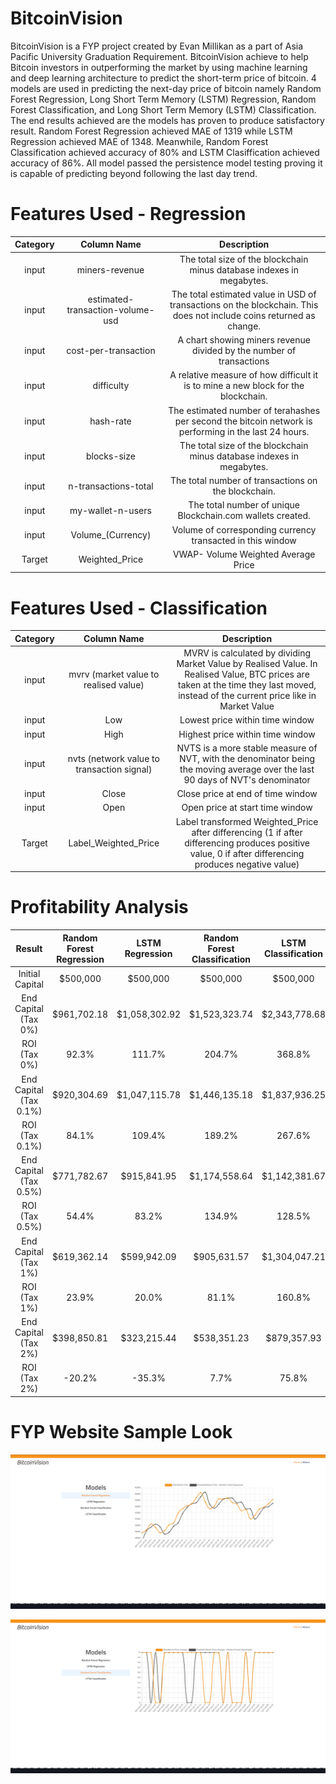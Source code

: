 # BitcoinVision

BitcoinVision is a FYP project created by Evan Millikan as a part of Asia Pacific University Graduation Requirement. BitcoinVision achieve to help Bitcoin investors in outperforming the market by using machine learning and deep learning architecture to predict the short-term price of bitcoin. 4 models are used in predicting the next-day price of bitcoin namely Random Forest Regression, Long Short Term Memory (LSTM) Regression, Random Forest Classification, and Long Short Term Memory (LSTM) Classification. The end results achieved are the models has proven to produce satisfactory result. Random Forest Regression achieved MAE of 1319 while LSTM Regression achieved MAE of 1348. Meanwhile, Random Forest Classification achieved accuracy of 80% and LSTM Clasiffication achieved accuracy of 86%. All model passed the persistence model testing proving it is capable of predicting beyond following the last day trend.

# Features Used - Regression

| Category |            Column Name           |                                                     Description                                                     |
|:--------:|:--------------------------------:|:-------------------------------------------------------------------------------------------------------------------:|
|   input  |          miners-revenue          |                        The total size of the blockchain minus database indexes in megabytes.                        |
|   input  | estimated-transaction-volume-usd | The total estimated value in USD of transactions on the blockchain. This does not include coins returned as change. |
|   input  |       cost-per-transaction       |                         A chart showing miners revenue divided by the number of transactions                        |
|   input  |            difficulty            |                  A relative measure of how difficult it is to mine a new block for the blockchain.                  |
|   input  |             hash-rate            |        The estimated number of terahashes per second the bitcoin network is performing in the last 24 hours.        |
|   input  |            blocks-size           |                        The total size of the blockchain minus database indexes in megabytes.                        |
|   input  |       n-transactions-total       |                                 The total number of transactions on the blockchain.                                 |
|   input  |         my-wallet-n-users        |                              The total number of unique Blockchain.com wallets created.                             |
|   input  |         Volume_(Currency)        |                              Volume of corresponding currency transacted in this window                             |
|  Target  |          Weighted_Price          |                                         VWAP- Volume Weighted Average Price                                         |

# Features Used - Classification
| Category |                 Column Name                |                                                                                      Description                                                                                      |
|:--------:|:------------------------------------------:|:-------------------------------------------------------------------------------------------------------------------------------------------------------------------------------------:|
|   input  |    mvrv (market value to realised value)   | MVRV is calculated by dividing Market Value by Realised Value. In Realised Value, BTC prices are taken at the time they last moved, instead of the current price like in Market Value |
|   input  |                     Low                    |                                                                            Lowest price within time window                                                                            |
|   input  |                    High                    |                                                                            Highest price within time window                                                                           |
|   input  | nvts (network value to transaction signal) |                             NVTS is a more stable measure of NVT, with the denominator being the moving average over the last 90 days of NVT's denominator                            |
|   input  |                    Close                   |                                                                           Close price at end of time window                                                                           |
|   input  |                    Open                    |                                                                            Open price at start time window                                                                            |
|  Target  |            Label_Weighted_Price            |                 Label transformed Weighted_Price after differencing (1 if after differencing produces positive value, 0 if after differencing produces negative value)                |

# Profitability Analysis

|         Result         | Random Forest Regression | LSTM Regression | Random Forest Classification | LSTM Classification |  Buy-and-Hold |
|:----------------------:|:------------------------:|:---------------:|:----------------------------:|:-------------------:|:-------------:|
|     Initial Capital    |         $500,000         |     $500,000    |           $500,000           |       $500,000      |    $500,000   |
|  End Capital (Tax 0%)  |        $961,702.18       |  $1,058,302.92  |         $1,523,323.74        |    $2,343,778.68    | $1,706,090.54 |
|      ROI (Tax 0%)      |           92.3%          |      111.7%     |            204.7%            |        368.8%       |     241.2%    |
| End Capital (Tax 0.1%) |        $920,304.69       |  $1,047,115.78  |         $1,446,135.18        |    $1,837,936.25    | $1,703,680.77 |
|     ROI (Tax 0.1%)     |           84.1%          |      109.4%     |            189.2%            |        267.6%       |     240.7%    |
| End Capital (Tax 0.5%) |        $771,782.67       |   $915,841.95   |         $1,174,558.64        |    $1,142,381.67    | $1,694,089.64 |
|     ROI (Tax 0.5%)     |           54.4%          |      83.2%      |            134.9%            |        128.5%       |     238.8%    |
|  End Capital (Tax 1%)  |        $619,362.14       |   $599,942.09   |          $905,631.57         |    $1,304,047.21    | $1,682,207.56 |
|      ROI (Tax 1%)      |           23.9%          |      20.0%      |             81.1%            |        160.8%       |     236.4%    |
|  End Capital (Tax 2%)  |        $398,850.81       |   $323,215.44   |          $538,351.23         |     $879,357.93     | $1,658,792.87 |
|      ROI (Tax 2%)      |          -20.2%          |      -35.3%     |             7.7%             |        75.8%        |     231.8%    |

# FYP Website Sample Look

![Image1](./images\website1.PNG)

![Image2](./images\website2.PNG)